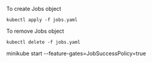 To create Jobs object
```
kubectl apply -f jobs.yaml
```
To remove Jobs object
```
kubectl delete -f jobs.yaml
```
minikube start --feature-gates=JobSuccessPolicy=true